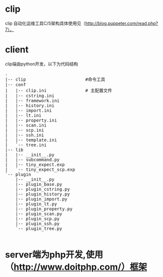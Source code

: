 # clip
clip 自动化运维工具C/S架构具体使用见（http://blog.puppeter.com/read.php?7）。

# client
clip端由python开发，以下为代码结构
<pre>
.
|-- clip                       #命令工具
|-- conf
|   |-- clip.ini               # 主配置文件
|   |-- cstring.ini            
|   |-- framework.ini
|   |-- history.ini
|   |-- import.ini
|   |-- lt.ini
|   |-- property.ini
|   |-- scan.ini
|   |-- scp.ini
|   |-- ssh.ini
|   |-- template.ini
|   `-- tree.ini
|-- lib
|   |-- __init__.py
|   |-- subcommand.py
|   |-- tiny_expect.exp
|   `-- tiny_expect_scp.exp
`-- plugin
    |-- __init__.py
    |-- plugin_base.py
    |-- plugin_cstring.py
    |-- plugin_history.py
    |-- plugin_import.py
    |-- plugin_lt.py
    |-- plugin_property.py
    |-- plugin_scan.py
    |-- plugin_scp.py
    |-- plugin_ssh.py
    `-- plugin_tree.py
    </pre>
# server端为php开发,使用（http://www.doitphp.com/）框架
